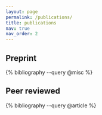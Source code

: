 ```yaml
---
layout: page
permalink: /publications/
title: publications
nav: true
nav_order: 2
---
```


<!-- _pages/publications.md -->

## Preprint

<div class="publications">

{% bibliography --query @misc %}

</div>

## Peer reviewed

<div class="publications">

{% bibliography --query @article %}

</div>
